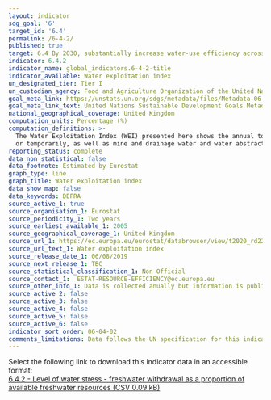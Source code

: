 ```yaml
---
layout: indicator
sdg_goal: '6'
target_id: '6.4'
permalink: /6-4-2/
published: true
target: 6.4 By 2030, substantially increase water-use efficiency across all sectors and ensure sustainable withdrawals and supply of freshwater to address water scarcity and substantially reduce the number of people suffering from water scarcity
indicator: 6.4.2
indicator_name: global_indicators.6-4-2-title
indicator_available: Water exploitation index
un_designated_tier: Tier I
un_custodian_agency: Food and Agriculture Organization of the United Nations (FAO)
goal_meta_link: https://unstats.un.org/sdgs/metadata/files/Metadata-06-04-02.pdf
goal_meta_link_text: United Nations Sustainable Development Goals Metadata (PDF 615 KB)
national_geographical_coverage: United Kingdom
computation_units: Percentage (%)
computation_definitions: >-
  The Water Exploitation Index (WEI) presented here shows the annual total fresh water abstraction in a country as a percentage of its long term annual average available water from renewable fresh water resources. This includes water removed from any fresh water source, either permanently
  or temporarily, as well as mine and drainage water and water abstractions from precipitation. Water used for hydroelectricity generation (in situ use) is excluded.
reporting_status: complete
data_non_statistical: false
data_footnote: Estimated by Eurostat
graph_type: line
graph_title: Water exploitation index
data_show_map: false
data_keywords: DEFRA
source_active_1: true
source_organisation_1: Eurostat
source_periodicity_1: Two years
source_earliest_available_1: 2005
source_geographical_coverage_1: United Kingdom
source_url_1: https://ec.europa.eu/eurostat/databrowser/view/t2020_rd220/default/table?lang=en
source_url_text_1: Water exploitation index
source_release_date_1: 06/08/2019
source_next_release_1: TBC
source_statistical_classification_1: Non Official
source_contact_1:  ESTAT-RESOURCE-EFFICIENCY@ec.europa.eu
source_other_info_1: Data is collected anually but information is published every two years
source_active_2: false
source_active_3: false
source_active_4: false
source_active_5: false
source_active_6: false
indicator_sort_order: 06-04-02
comments_limitations: Data follows the UN specification for this indicator. This indicator has been identified in collaboration with topic experts.
---
```

Select the following link to download this indicator data in an accessible format:<br>[6.4.2 - Level of water stress - freshwater withdrawal as a proportion of available freshwater resources (CSV 0.09 kB)](https://sustainabledevelopment-uk.github.io/sdg-data/data/6-4-2.csv)
